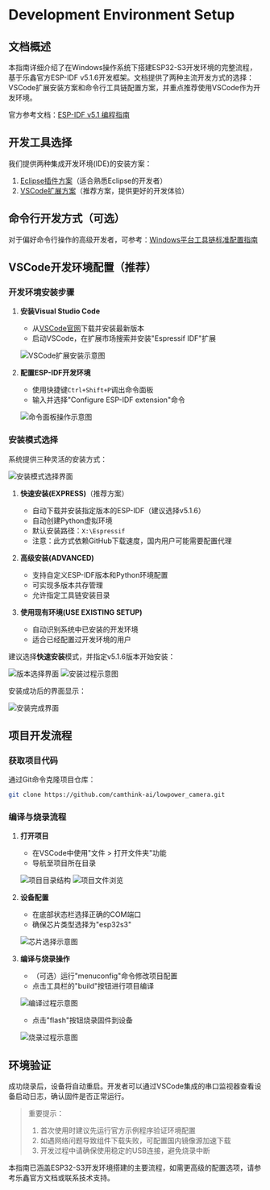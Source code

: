 # Development Environment Setup

## 文档概述

本指南详细介绍了在Windows操作系统下搭建ESP32-S3开发环境的完整流程，基于乐鑫官方ESP-IDF v5.1.6开发框架。文档提供了两种主流开发方式的选择：VSCode扩展安装方案和命令行工具链配置方案，并重点推荐使用VSCode作为开发环境。

官方参考文档：[ESP-IDF v5.1 编程指南](https://docs.espressif.com/projects/esp-idf/en/release-v5.1/esp32s3/get-started/index.html)

## 开发工具选择

我们提供两种集成开发环境(IDE)的安装方案：

1. [Eclipse插件方案](https://github.com/espressif/idf-eclipse-plugin/blob/master/README.md)（适合熟悉Eclipse的开发者）
2. [VSCode扩展方案](https://github.com/espressif/vscode-esp-idf-extension/blob/master/docs/tutorial/install.md)（推荐方案，提供更好的开发体验）

## 命令行开发方式（可选）

对于偏好命令行操作的高级开发者，可参考：[Windows平台工具链标准配置指南](https://docs.espressif.com/projects/esp-idf/en/release-v5.1/esp32s3/get-started/windows-setup.html)

## VSCode开发环境配置（推荐）

### 开发环境安装步骤

1. **安装Visual Studio Code**
   
   - 从[VSCode官网](https://code.visualstudio.com/)下载并安装最新版本
   - 启动VSCode，在扩展市场搜索并安装"Espressif IDF"扩展
   
   ![VSCode扩展安装示意图](/img/NE101_Setup_idf1.png)

2. **配置ESP-IDF开发环境**
   
   - 使用快捷键`Ctrl+Shift+P`调出命令面板
   - 输入并选择"Configure ESP-IDF extension"命令
   
   ![命令面板操作示意图](/img/NE101_Setup_idf2.png)

### 安装模式选择

系统提供三种灵活的安装方式：

![安装模式选择界面](/img/NE101_Setup_idf3.png)

1. **快速安装(EXPRESS)**（推荐方案）
   
   - 自动下载并安装指定版本的ESP-IDF（建议选择v5.1.6）
   - 自动创建Python虚拟环境
   - 默认安装路径：`X:\Espressif`
   - 注意：此方式依赖GitHub下载速度，国内用户可能需要配置代理

2. **高级安装(ADVANCED)**
   
   - 支持自定义ESP-IDF版本和Python环境配置
   - 可实现多版本共存管理
   - 允许指定工具链安装目录

3. **使用现有环境(USE EXISTING SETUP)**
   
   - 自动识别系统中已安装的开发环境
   - 适合已经配置过开发环境的用户

建议选择**快速安装**模式，并指定v5.1.6版本开始安装：

![版本选择界面](/img/NE101_Setup_idf4.png)
![安装过程示意图](/img/NE101_Setup_idf5.png)

安装成功后的界面显示：

![安装完成界面](/img/NE101_Setup_idf6.png)

## 项目开发流程

### 获取项目代码

通过Git命令克隆项目仓库：

```bash
git clone https://github.com/camthink-ai/lowpower_camera.git
```

### 编译与烧录流程

1. **打开项目**
   
   - 在VSCode中使用"文件 > 打开文件夹"功能
   - 导航至项目所在目录
   
   ![项目目录结构](/img/NE101_CodeList.png)
   ![项目文件浏览](/img/NE101_CodeList1.png)

2. **设备配置**
   
   - 在底部状态栏选择正确的COM端口
   - 确保芯片类型选择为"esp32s3"
   
   ![芯片选择示意图](/img/NE101_idf_IC.png)

3. **编译与烧录操作**
   
   - （可选）运行"menuconfig"命令修改项目配置
   - 点击工具栏的"build"按钮进行项目编译
   
   ![编译过程示意图](/img/NE101_idf_build.png)
   
   - 点击"flash"按钮烧录固件到设备
   
   ![烧录过程示意图](/img/NE101_idf_flash.png)

## 环境验证

成功烧录后，设备将自动重启。开发者可以通过VSCode集成的串口监视器查看设备启动日志，确认固件是否正常运行。

> 重要提示：
> 1. 首次使用时建议先运行官方示例程序验证环境配置
> 2. 如遇网络问题导致组件下载失败，可配置国内镜像源加速下载
> 3. 开发过程中请确保使用稳定的USB连接，避免烧录中断

本指南已涵盖ESP32-S3开发环境搭建的主要流程，如需更高级的配置选项，请参考乐鑫官方文档或联系技术支持。